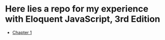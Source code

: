# Here lies a repo for my experience with Eloquent JavaScript, 3rd Edition

- [Chapter 1](./chapters/1/1_README.md)